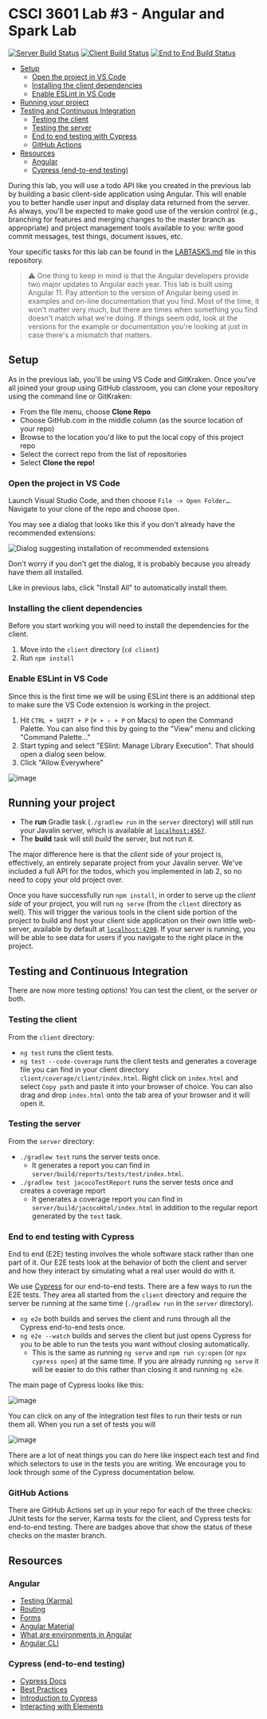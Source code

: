 # CSCI 3601 Lab #3 - Angular and Spark Lab <!-- omit in toc -->

[![Server Build Status](../../workflows/Server%20Java/badge.svg?branch=master)](../../actions?query=workflow%3A"Server+Java")
[![Client Build Status](../../workflows/Client%20Angular/badge.svg?branch=master)](../../actions?query=workflow%3A"Client+Angular")
[![End to End Build Status](../../workflows/End-to-End/badge.svg?branch=master)](../../actions?query=workflow%3AEnd-to-End)

- [Setup](#setup)
  - [Open the project in VS Code](#open-the-project-in-vs-code)
  - [Installing the client dependencies](#installing-the-client-dependencies)
  - [Enable ESLint in VS Code](#enable-eslint-in-vs-code)
- [Running your project](#running-your-project)
- [Testing and Continuous Integration](#testing-and-continuous-integration)
  - [Testing the client](#testing-the-client)
  - [Testing the server](#testing-the-server)
  - [End to end testing with Cypress](#end-to-end-testing-with-cypress)
  - [GitHub Actions](#github-actions)
- [Resources](#resources)
  - [Angular](#angular)
  - [Cypress (end-to-end testing)](#cypress-end-to-end-testing)

During this lab, you will use a todo API like you created in the previous lab
by building a basic client-side application using Angular. This will enable you
to better handle user input and display data returned from the server. As always, 
you'll be expected to make good use of the version control (e.g., branching for features and merging changes to the master branch as appropriate) and project management 
tools available to you: write good commit messages, test things, document issues, etc.

Your specific tasks for this lab can be found in the [LABTASKS.md](LABTASKS.md)
file in this repository.

>:warning: One thing to keep in mind is that the Angular developers provide two
major updates to Angular each year. This lab is built using Angular 11. Pay attention to
the version of Angular being used in examples and on-line documentation that you find. Most
of the time, it won't matter very much, but there are times when something you find 
doesn't match what we're doing. If things seem odd, look at the versions for the
example or documentation you're looking at just in case there's a mismatch that matters.

## Setup

As in the previous lab, you'll be using VS Code and GitKraken. Once you've all joined your
group using GitHub classroom, you can clone your repository using the command line or GitKraken:

- From the file menu, choose **Clone Repo**
- Choose GitHub.com in the middle column (as the source location of your repo)
- Browse to the location you'd like to put the local copy of this project repo
- Select the correct repo from the list of repositories
- Select **Clone the repo!**

### Open the project in VS Code

Launch Visual Studio Code, and then choose `File -> Open Folder…`. Navigate to your clone
of the repo and choose `Open`.

You may see a dialog that looks like this if you don't already have the recommended extensions:

![Dialog suggesting installation of recommended extensions](https://user-images.githubusercontent.com/1300395/72710961-bf767500-3b2d-11ea-8ea4-fbbd39c78da5.png)

Don't worry if you don't get the dialog, it is probably because you already have them all installed.

Like in previous labs, click "Install All" to automatically install them.


### Installing the client dependencies

Before you start working you will need to install the dependencies for the client.

1. Move into the `client` directory (`cd client`)
2. Run `npm install`

### Enable ESLint in VS Code

Since this is the first time we will be using ESLint there is an additional step to make sure the VS Code extension is working in the project. 

1. Hit `CTRL + SHIFT + P` (`⌘ + ⇧ + P` on Macs) to open the Command Palette. You can also find this by going to the "View" menu and clicking "Command Palette..."
2. Start typing and select "ESlint: Manage Library Execution". That should open a dialog seen below.
3. Click "Allow Everywhere"

![image](https://user-images.githubusercontent.com/1300395/107996971-528b1400-6fa7-11eb-89bc-afc71747f820.png)

## Running your project

- The **run** Gradle task (`./gradlew run` in the `server` directory) will still run your Javalin server, which is available at [`localhost:4567`](http://localhost:4567).
- The **build** task will still _build_ the server, but not run it.

The major difference here is that the _client_ side of your project is,
effectively, an entirely separate project from your Javalin server. We've included a full API
for the todos, which you implemented in lab 2, so no need to copy your old project over.

Once you have successfully run `npm install`, in order to serve up the _client side_ of your project, you will run 
`ng serve` (from the `client` directory as well). This will trigger the various tools in the
client side portion of the project to build and host your client side
application on their own little web-server, available by default at [`localhost:4200`](http://localhost:4200). If your server is running, you will be able to see data for users if you navigate to the right place in the project.

## Testing and Continuous Integration

There are now more testing options! You can test the client, or the server or both.

### Testing the client

From the `client` directory:
* `ng test` runs the client tests.
* `ng test --code-coverage` runs the client tests and generates a coverage file you can find in your client directory `client/coverage/client/index.html`.
Right click on `index.html` and select `Copy path` and paste it into your browser of choice. You can also drag and drop `index.html` onto the tab area of your browser and it will open it.

### Testing the server

From the `server` directory:
* `./gradlew test` runs the server tests once.
  * It generates a report you can find in `server/build/reports/tests/test/index.html`.
* `./gradlew test jacocoTestReport` runs the server tests once and creates a coverage report
  * It generates a coverage report you can find in `server/build/jacocoHtml/index.html` in addition to the regular report generated by the `test` task.

### End to end testing with Cypress

End to end (E2E) testing involves the whole software stack rather than one part of it. Our E2E tests look at the behavior of both the client and server and how they interact by simulating what a real user would do with it.

We use [Cypress](https://www.cypress.io/) for our end-to-end tests. There are a few ways to run the E2E tests. They area all started from the `client` directory and require the server be running at the same time (`./gradlew run` in the `server` directory).

* `ng e2e` both builds and serves the client and runs through all the Cypress end-to-end tests once.
* `ng e2e --watch` builds and serves the client but just opens Cypress for you to be able to run the tests you want without closing automatically.
  * This is the same as running `ng serve` and `npm run cy:open` (or `npx cypress open`) at the same time. If you are already running `ng serve` it will be easier to do this rather than closing it and running `ng e2e`.

The main page of Cypress looks like this: 

![image](https://user-images.githubusercontent.com/1300395/107994604-9af40300-6fa2-11eb-9caf-35d804281929.png)

You can click on any of the integration test files to run their tests or run them all. When you run a set of tests you will 

![image](https://user-images.githubusercontent.com/1300395/107994642-acd5a600-6fa2-11eb-8b88-1f2879e82848.png)

There are a lot of neat things you can do here like inspect each test and find which selectors to use in the tests you are writing. We encourage you to look through some of the Cypress documentation below.

### GitHub Actions

There are GitHub Actions set up in your repo for each of the three checks: JUnit tests for the server, Karma tests for the client, and Cypress tests for end-to-end testing. There are badges above that show the status of these checks on the master branch.

## Resources

### Angular

- [Testing (Karma)](https://angular.io/guide/testing)
- [Routing](https://angular.io/guide/router)
- [Forms](https://angular.io/guide/forms-overview)
- [Angular Material](https://material.angular.io/)
- [What are environments in Angular](https://angular.io/guide/build#configuring-application-environments)
- [Angular CLI](https://angular.io/cli)

### Cypress (end-to-end testing)

- [Cypress Docs](https://docs.cypress.io/)
- [Best Practices](https://docs.cypress.io/guides/references/best-practices.html)
- [Introduction to Cypress](https://docs.cypress.io/guides/core-concepts/introduction-to-cypress.html#Cypress-Can-Be-Simple-Sometimes)
- [Interacting with Elements](https://docs.cypress.io/guides/core-concepts/interacting-with-elements.html#Actionability)


